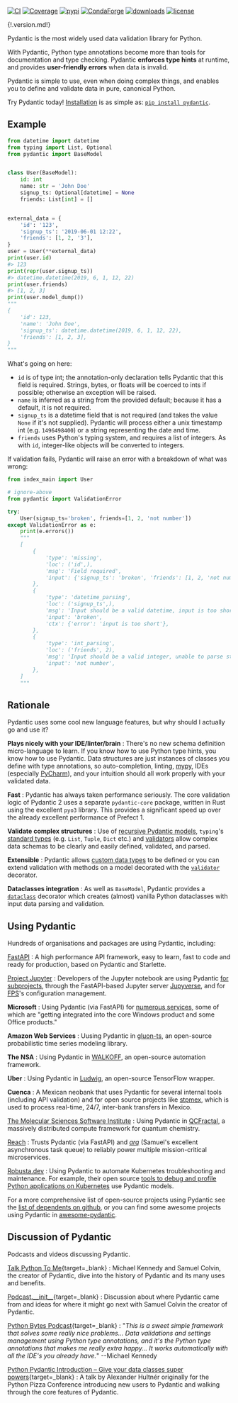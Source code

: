 [![CI](https://github.com/pydantic/pydantic/workflows/CI/badge.svg?event=push)](https://github.com/pydantic/pydantic/actions?query=event%3Apush+branch%3Amain+workflow%3ACI)
[![Coverage](https://coverage-badge.samuelcolvin.workers.dev/pydantic/pydantic.svg)](https://github.com/pydantic/pydantic/actions?query=event%3Apush+branch%3Amain+workflow%3ACI)
[![pypi](https://img.shields.io/pypi/v/pydantic.svg)](https://pypi.python.org/pypi/pydantic)
[![CondaForge](https://img.shields.io/conda/v/conda-forge/pydantic.svg)](https://anaconda.org/conda-forge/pydantic)
[![downloads](https://pepy.tech/badge/pydantic/month)](https://pepy.tech/project/pydantic)
[![license](https://img.shields.io/github/license/pydantic/pydantic.svg)](https://github.com/pydantic/pydantic/blob/main/LICENSE)

{!.version.md!}

Pydantic is the most widely used data validation library for Python.

With Pydantic, Python type annotations become more than tools for documentation and type checking. Pydantic **enforces type hints** at runtime, and provides **user-friendly errors** when data is invalid.

Pydantic is simple to use, even when doing complex things, and enables you to define and validate data in pure, canonical Python.

Try Pydantic today! [Installation](/install/) is as simple as: [`pip install pydantic`](/install/).

## Example

```py
from datetime import datetime
from typing import List, Optional
from pydantic import BaseModel


class User(BaseModel):
    id: int
    name: str = 'John Doe'
    signup_ts: Optional[datetime] = None
    friends: List[int] = []


external_data = {
    'id': '123',
    'signup_ts': '2019-06-01 12:22',
    'friends': [1, 2, '3'],
}
user = User(**external_data)
print(user.id)
#> 123
print(repr(user.signup_ts))
#> datetime.datetime(2019, 6, 1, 12, 22)
print(user.friends)
#> [1, 2, 3]
print(user.model_dump())
"""
{
    'id': 123,
    'name': 'John Doe',
    'signup_ts': datetime.datetime(2019, 6, 1, 12, 22),
    'friends': [1, 2, 3],
}
"""
```

What's going on here:

* `id` is of type int; the annotation-only declaration tells Pydantic that this field is required. Strings,
  bytes, or floats will be coerced to ints if possible; otherwise an exception will be raised.
* `name` is inferred as a string from the provided default; because it has a default, it is not required.
* `signup_ts` is a datetime field that is not required (and takes the value ``None`` if it's not supplied).
  Pydantic will process either a unix timestamp int (e.g. `1496498400`) or a string representing the date and time.
* `friends` uses Python's typing system, and requires a list of integers. As with `id`, integer-like objects
  will be converted to integers.

If validation fails, Pydantic will raise an error with a breakdown of what was wrong:

```py
from index_main import User

# ignore-above
from pydantic import ValidationError

try:
    User(signup_ts='broken', friends=[1, 2, 'not number'])
except ValidationError as e:
    print(e.errors())
    """
    [
        {
            'type': 'missing',
            'loc': ('id',),
            'msg': 'Field required',
            'input': {'signup_ts': 'broken', 'friends': [1, 2, 'not number']},
        },
        {
            'type': 'datetime_parsing',
            'loc': ('signup_ts',),
            'msg': 'Input should be a valid datetime, input is too short',
            'input': 'broken',
            'ctx': {'error': 'input is too short'},
        },
        {
            'type': 'int_parsing',
            'loc': ('friends', 2),
            'msg': 'Input should be a valid integer, unable to parse string as an integer',
            'input': 'not number',
        },
    ]
    """
```


## Rationale

Pydantic uses some cool new language features, but why should I actually go and use it?

**Plays nicely with your IDE/linter/brain**
: There's no new schema definition micro-language to learn. If you know how to use Python type hints,
  you know how to use Pydantic. Data structures are just instances of classes you define with type annotations,
  so auto-completion, linting, [mypy](usage/mypy.md), IDEs (especially [PyCharm](pycharm_plugin.md)),
  and your intuition should all work properly with your validated data.

**Fast**
: Pydantic has always taken performance seriously. The core validation logic of Pydantic 2 uses a separate `pydantic-core` package, written in Rust using the excellent `pyo3` library. This provides a significant speed up over the already excellent performance of Prefect 1.

**Validate complex structures**
: Use of [recursive Pydantic models](usage/models.md#recursive-models), `typing`'s
  [standard types](usage/types.md#standard-library-types) (e.g. `List`, `Tuple`, `Dict` etc.) and
  [validators](usage/validators.md) allow
  complex data schemas to be clearly and easily defined, validated, and parsed.

**Extensible**
: Pydantic allows [custom data types](usage/types.md#custom-data-types) to be defined or you can extend validation
  with methods on a model decorated with the [`validator`](usage/validators.md) decorator.

**Dataclasses integration**
: As well as `BaseModel`, Pydantic provides
  a [`dataclass`](usage/dataclasses.md) decorator which creates (almost) vanilla Python dataclasses with input
  data parsing and validation.

## Using Pydantic

Hundreds of organisations and packages are using Pydantic, including:

[FastAPI](https://fastapi.tiangolo.com/)
: A high performance API framework, easy to learn,
  fast to code and ready for production, based on Pydantic and Starlette.

[Project Jupyter](https://jupyter.org/)
: Developers of the Jupyter notebook are using Pydantic
  [for subprojects](https://github.com/pydantic/pydantic/issues/773), through the FastAPI-based Jupyter server
  [Jupyverse](https://github.com/jupyter-server/jupyverse), and for [FPS](https://github.com/jupyter-server/fps)'s
  configuration management.

**Microsoft**
: Using Pydantic (via FastAPI) for
  [numerous services](https://github.com/tiangolo/fastapi/pull/26#issuecomment-463768795), some of which are
  "getting integrated into the core Windows product and some Office products."

**Amazon Web Services**
: Uusing Pydantic in [gluon-ts](https://github.com/awslabs/gluon-ts), an open-source probabilistic time series
  modeling library.

**The NSA**
: Using Pydantic in [WALKOFF](https://github.com/nsacyber/WALKOFF), an open-source automation framework.

**Uber**
: Using Pydantic in [Ludwig](https://github.com/uber/ludwig), an open-source TensorFlow wrapper.

**Cuenca**
: A Mexican neobank that uses Pydantic for several internal
  tools (including API validation) and for open source projects like
  [stpmex](https://github.com/cuenca-mx/stpmex-python), which is used to process real-time, 24/7, inter-bank
  transfers in Mexico.

[The Molecular Sciences Software Institute](https://molssi.org)
: Using Pydantic in [QCFractal](https://github.com/MolSSI/QCFractal), a massively distributed compute framework
  for quantum chemistry.

[Reach](https://www.reach.vote)
: Trusts Pydantic (via FastAPI) and [*arq*](https://github.com/samuelcolvin/arq) (Samuel's excellent
  asynchronous task queue) to reliably power multiple mission-critical microservices.

[Robusta.dev](https://robusta.dev/)
: Using Pydantic to automate Kubernetes troubleshooting and maintenance. For example, their open source
  [tools to debug and profile Python applications on Kubernetes](https://home.robusta.dev/python/) use
  Pydantic models.

For a more comprehensive list of open-source projects using Pydantic see the
[list of dependents on github](https://github.com/pydantic/pydantic/network/dependents), or you can find some awesome projects using Pydantic in [awesome-pydantic](https://github.com/Kludex/awesome-pydantic).

## Discussion of Pydantic

Podcasts and videos discussing Pydantic.

[Talk Python To Me](https://talkpython.fm/episodes/show/313/automate-your-data-exchange-with-pydantic){target=_blank}
: Michael Kennedy and Samuel Colvin, the creator of Pydantic, dive into the history of Pydantic and its many uses and benefits.

[Podcast.\_\_init\_\_](https://www.pythonpodcast.com/pydantic-data-validation-episode-263/){target=_blank}
: Discussion about where Pydantic came from and ideas for where it might go next with
  Samuel Colvin the creator of Pydantic.

[Python Bytes Podcast](https://pythonbytes.fm/episodes/show/157/oh-hai-pandas-hold-my-hand){target=_blank}
: "*This is a sweet simple framework that solves some really nice problems... Data validations and settings management
  using Python type annotations, and it's the Python type annotations that makes me really extra happy... It works
  automatically with all the IDE's you already have.*" --Michael Kennedy

[Python Pydantic Introduction – Give your data classes super powers](https://www.youtube.com/watch?v=WJmqgJn9TXg){target=_blank}
: A talk by Alexander Hultnér originally for the Python Pizza Conference introducing new users to Pydantic and walking
  through the core features of Pydantic.

